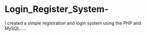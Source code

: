 # Login_Register_System-
 I created a simple registration and login system using the PHP and MySQL.....
